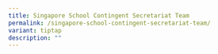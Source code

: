 ```yaml
---
title: Singapore School Contingent Secretariat Team
permalink: /singapore-school-contingent-secretariat-team/
variant: tiptap
description: ""
---
```

